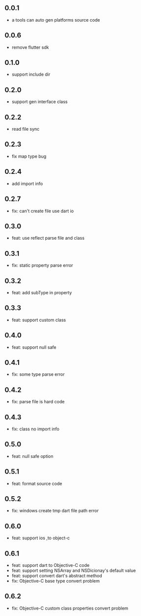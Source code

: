 ## 0.0.1

* a tools can auto gen platforms source code

## 0.0.6

* remove flutter sdk

## 0.1.0

* support include dir

## 0.2.0

* support gen interface class

## 0.2.2

* read file sync

## 0.2.3

* fix map type bug

## 0.2.4

* add import info

## 0.2.7

* fix: can't create file use dart io

## 0.3.0

* feat: use reflect parse file and class

## 0.3.1

* fix: static property parse error

## 0.3.2

* feat: add subType in property

## 0.3.3

* feat:  support custom class

## 0.4.0

* feat:  support null safe

## 0.4.1

* fix: some type parse error

## 0.4.2

* fix: parse file is hard code

## 0.4.3

* fix: class no import info

## 0.5.0

* feat: null safe option

## 0.5.1

* feat: format source code

## 0.5.2

* fix: windows create tmp dart file path error

## 0.6.0

* feat: support ios ,to object-c

## 0.6.1

* feat: support dart to Objective-C code
* feat: support setting NSArray and NSDicionay's default value
* feat: support convert dart's abstract method
* fix: Objective-C base type convert problem

## 0.6.2

* fix: Objective-C custom class properties convert problem